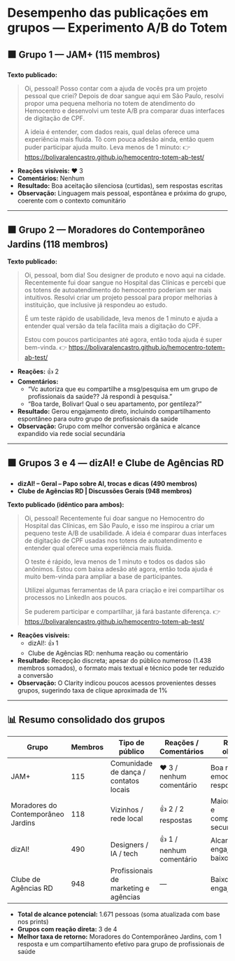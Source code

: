 # Desempenho das publicações em grupos — Experimento A/B do Totem

## 🟩 Grupo 1 — JAM+ (115 membros)

**Texto publicado:**

> Oi, pessoal!
> Posso contar com a ajuda de vocês pra um projeto pessoal que criei?
> Depois de doar sangue aqui em São Paulo, resolvi propor uma pequena melhoria no totem de atendimento do Hemocentro e desenvolvi um teste A/B pra comparar duas interfaces de digitação de CPF.
>
> A ideia é entender, com dados reais, qual delas oferece uma experiência mais fluida.
> Tô com pouca adesão ainda, então quem puder participar ajuda muito.
> Leva menos de 1 minuto:
> 👉 https://bolivaralencastro.github.io/hemocentro-totem-ab-test/

- **Reações visíveis:** ❤️ 3
- **Comentários:** Nenhum
- **Resultado:** Boa aceitação silenciosa (curtidas), sem respostas escritas
- **Observação:** Linguagem mais pessoal, espontânea e próxima do grupo, coerente com o contexto comunitário

---

## 🟩 Grupo 2 — Moradores do Contemporâneo Jardins (118 membros)

**Texto publicado:**

> Oi, pessoal, bom dia!
> Sou designer de produto e novo aqui na cidade. Recentemente fui doar sangue no Hospital das Clínicas e percebi que os totens de autoatendimento do hemocentro poderiam ser mais intuitivos. Resolvi criar um projeto pessoal para propor melhorias à instituição, que inclusive já respondeu ao estudo.
>
> É um teste rápido de usabilidade, leva menos de 1 minuto e ajuda a entender qual versão da tela facilita mais a digitação do CPF.
>
> Estou com poucos participantes até agora, então toda ajuda é super bem-vinda.
> 👉 https://bolivaralencastro.github.io/hemocentro-totem-ab-test/

- **Reações:** 👍 2
- **Comentários:**
  - “Vc autoriza que eu compartilhe a msg/pesquisa em um grupo de profissionais da saúde?? Já respondi à pesquisa.”
  - “Boa tarde, Bolivar! Qual o seu apartamento, por gentileza?”
- **Resultado:** Gerou engajamento direto, incluindo compartilhamento espontâneo para outro grupo de profissionais da saúde
- **Observação:** Grupo com melhor conversão orgânica e alcance expandido via rede social secundária

---

## 🟩 Grupos 3 e 4 — dizAI! e Clube de Agências RD

- **dizAI! – Geral – Papo sobre AI, trocas e dicas (490 membros)**
- **Clube de Agências RD | Discussões Gerais (948 membros)**

**Texto publicado (idêntico para ambos):**

> Oi, pessoal!
> Recentemente fui doar sangue no Hemocentro do Hospital das Clínicas, em São Paulo, e isso me inspirou a criar um pequeno teste A/B de usabilidade.
> A ideia é comparar duas interfaces de digitação de CPF usadas nos totens de autoatendimento e entender qual oferece uma experiência mais fluida.
>
> O teste é rápido, leva menos de 1 minuto e todos os dados são anônimos.
> Estou com baixa adesão até agora, então toda ajuda é muito bem-vinda para ampliar a base de participantes.
>
> Utilizei algumas ferramentas de IA para criação e irei compartilhar os processos no LinkedIn aos poucos.
>
> Se puderem participar e compartilhar, já fará bastante diferença.
> 👉 https://bolivaralencastro.github.io/hemocentro-totem-ab-test/

- **Reações visíveis:**
  - dizAI!: 👍 1
  - Clube de Agências RD: nenhuma reação ou comentário
- **Resultado:** Recepção discreta; apesar do público numeroso (1.438 membros somados), o formato mais textual e técnico pode ter reduzido a conversão
- **Observação:** O Clarity indicou poucos acessos provenientes desses grupos, sugerindo taxa de clique aproximada de 1%

---

## 📊 Resumo consolidado dos grupos

| Grupo | Membros | Tipo de público | Reações / Comentários | Resultado observado |
| --- | --- | --- | --- | --- |
| JAM+ | 115 | Comunidade de dança / contatos locais | ❤️ 3 / nenhum comentário | Boa recepção emocional, sem respostas |
| Moradores do Contemporâneo Jardins | 118 | Vizinhos / rede local | 👍 2 / 2 respostas | Maior conversão e compartilhamento secundário |
| dizAI! | 490 | Designers / IA / tech | 👍 1 / nenhum comentário | Alcance amplo, engajamento baixo |
| Clube de Agências RD | 948 | Profissionais de marketing e agências | — | Baixo engajamento |

- **Total de alcance potencial:** 1.671 pessoas (soma atualizada com base nos prints)
- **Grupos com reação direta:** 3 de 4
- **Melhor taxa de retorno:** Moradores do Contemporâneo Jardins, com 1 resposta e um compartilhamento efetivo para grupo de profissionais de saúde
